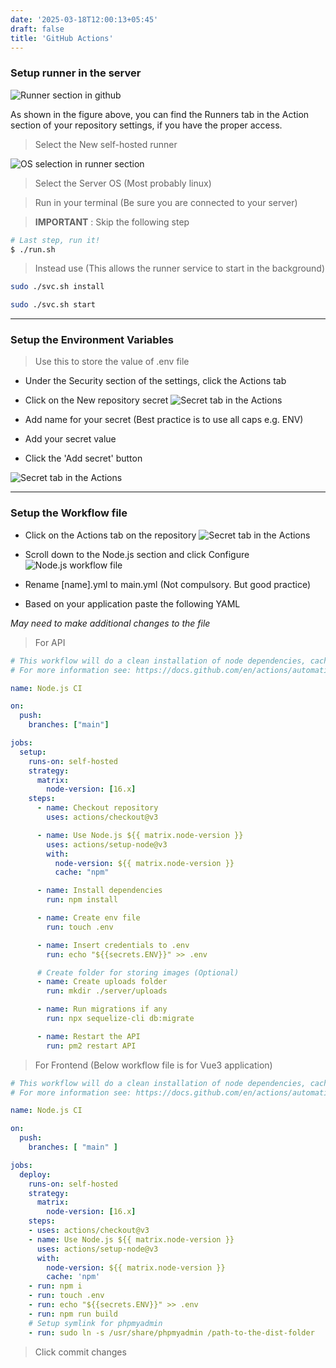 ```yaml
---
date: '2025-03-18T12:00:13+05:45'
draft: false
title: 'GitHub Actions'
---
```


### Setup runner in the server

![Runner section in github](/github-runner.png)

As shown in the figure above, you can find the Runners tab in the Action section of your repository settings, if you have the proper access.

> Select the New self-hosted runner

![OS selection in runner section](/github-runner2.png)

> Select the Server OS (Most probably linux)

> Run in your terminal (Be sure you are connected to your server)

> **IMPORTANT** : Skip the following step

```bash
# Last step, run it!
$ ./run.sh
```

> Instead use (This allows the runner service to start in the background)

```bash
sudo ./svc.sh install
```

```bash
sudo ./svc.sh start
```

---

### Setup the Environment Variables

> Use this to store the value of .env file

- Under the Security section of the settings, click the Actions tab
- Click on the New repository secret
  ![Secret tab in the Actions](/github-runner3.png)

- Add name for your secret (Best practice is to use all caps e.g. ENV)
- Add your secret value
- Click the 'Add secret' button

![Secret tab in the Actions](/github-runner4.png)

---

### Setup the Workflow file

- Click on the Actions tab on the repository
  ![Secret tab in the Actions](/github-runner5.png)

- Scroll down to the Node.js section and click Configure
  ![Node.js workflow file](/github-runner6.png)

- Rename [name].yml to main.yml (Not compulsory. But good practice)

- Based on your application paste the following YAML

_May need to make additional changes to the file_

> For API

```yml
# This workflow will do a clean installation of node dependencies, cache/restore them, build the source code and run tests across different versions of node
# For more information see: https://docs.github.com/en/actions/automating-builds-and-tests/building-and-testing-nodejs

name: Node.js CI

on:
  push:
    branches: ["main"]

jobs:
  setup:
    runs-on: self-hosted
    strategy:
      matrix:
        node-version: [16.x]
    steps:
      - name: Checkout repository
        uses: actions/checkout@v3

      - name: Use Node.js ${{ matrix.node-version }}
        uses: actions/setup-node@v3
        with:
          node-version: ${{ matrix.node-version }}
          cache: "npm"

      - name: Install dependencies
        run: npm install

      - name: Create env file
        run: touch .env

      - name: Insert credentials to .env
        run: echo "${{secrets.ENV}}" >> .env

      # Create folder for storing images (Optional)
      - name: Create uploads folder
        run: mkdir ./server/uploads

      - name: Run migrations if any
        run: npx sequelize-cli db:migrate

      - name: Restart the API
        run: pm2 restart API
```

> For Frontend (Below workflow file is for Vue3 application)

```yaml
# This workflow will do a clean installation of node dependencies, cache/restore them, build the source code and run tests across different versions of node
# For more information see: https://docs.github.com/en/actions/automating-builds-and-tests/building-and-testing-nodejs

name: Node.js CI

on:
  push:
    branches: [ "main" ]

jobs:
  deploy:
    runs-on: self-hosted
    strategy:
      matrix:
        node-version: [16.x]
    steps:
    - uses: actions/checkout@v3
    - name: Use Node.js ${{ matrix.node-version }}
      uses: actions/setup-node@v3
      with:
        node-version: ${{ matrix.node-version }}
        cache: 'npm'
    - run: npm i
    - run: touch .env
    - run: echo "${{secrets.ENV}}" >> .env
    - run: npm run build
    # Setup symlink for phpmyadmin
    - run: sudo ln -s /usr/share/phpmyadmin /path-to-the-dist-folder
```

> Click commit changes
